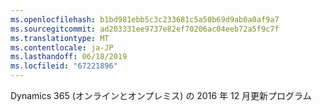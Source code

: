 ```yaml
---
ms.openlocfilehash: b1bd981ebb5c3c233681c5a50b69d9ab0a0af9a7
ms.sourcegitcommit: ad203331ee9737e82ef70206ac04eeb72a5f9c7f
ms.translationtype: MT
ms.contentlocale: ja-JP
ms.lasthandoff: 06/18/2019
ms.locfileid: "67221896"
---
```

Dynamics 365 (オンラインとオンプレミス) の 2016 年 12 月更新プログラム